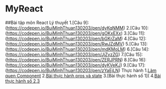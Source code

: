 # MyReact
##Bài tập môn React
Lý thuyết
1.[Câu 9]:(https://codepen.io/BuiMinhThuan130203/pen/dyKqNMM)
2.[Câu 10]:(https://codepen.io/BuiMinhThuan130203/pen/gOKxEXx)
3.[Câu 11]:(https://codepen.io/BuiMinhThuan130203/pen/bGKrZaM)
4.[Câu 12]:(https://codepen.io/BuiMinhThuan130203/pen/RwJZdMV)
5.[Câu 13]:(https://codepen.io/BuiMinhThuan130203/pen/mdKMoLM)
6.[Câu 14]:(https://codepen.io/BuiMinhThuan130203/pen/JjZyzZG)
7.[Câu 15]:(https://codepen.io/BuiMinhThuan130203/pen/ZERJPRN)
8.[Câu 16]:(https://codepen.io/BuiMinhThuan130203/pen/dyKVeKJ)
9.[Câu 17]:(https://codepen.io/BuiMinhThuan130203/pen/zYaEjLN)
Thực hành
1.[Làm quen Component](https://codesandbox.io/s/lam-quen-component-1q6cb8)
2.[Bài thực hành pros và state](https://codesandbox.io/s/thuc-hanh-prop-va-state-4ic15o)
3.[Bài thực hành số 1](
4.[Bài thực hành số 2,3](https://codesandbox.io/s/baikt2-3-hr8eel)
